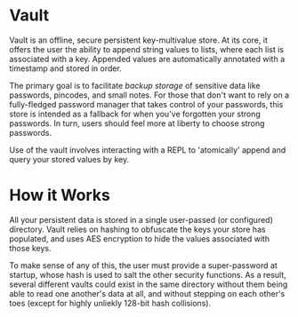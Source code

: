 




# Vault

Vault is an offline, secure persistent key-multivalue store.
At its core, it offers the user the ability to append string values to lists,
where each list is associated with a key. Appended values are automatically
annotated with a timestamp and stored in order. 

The primary goal is to facilitate _backup storage_ of sensitive data like
passwords, pincodes, and small notes. For those that don't want to rely on
a fully-fledged password manager that takes control of your passwords, this
store is intended as a fallback for when you've forgotten your strong passwords.
In turn, users should feel more at liberty to choose strong passwords.

Use of the vault involves interacting with a REPL to 'atomically' append and query
your stored values by key.

# How it Works

All your persistent data is stored in a single user-passed (or configured) directory.
Vault relies on hashing to obfuscate the keys your store has populated, and uses
AES encryption to hide the values associated with those keys. 

To make sense of any of this, the user must provide a super-password at startup,
whose hash is used to salt the other security functions. As a result, several different
vaults could exist in the same directory without them being able to read one another's data at all,
and without stepping on each other's toes (except for highly unliekly 128-bit hash collisions).
